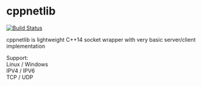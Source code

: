 # cppnetlib

[![Build Status](https://travis-ci.org/Petr-Hric/cppnetlib.svg?branch=master)](https://travis-ci.org/Petr-Hric/cppnetlib)

cppnetlib is lightweight C++14 socket wrapper with very basic server/client implementation

Support: \
Linux / Windows \
IPV4 / IPV6 \
TCP / UDP
